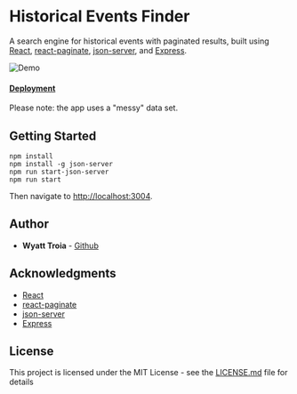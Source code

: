 # Historical Events Finder

A search engine for historical events with paginated results, built using [React](https://reactjs.org/), [react-paginate](https://www.npmjs.com/package/react-paginate), [json-server](https://github.com/typicode/json-server), and [Express](http://expressjs.com/). 

![Demo](https://imgur.com/S7hBM5L.gif)

#### [Deployment](http://ec2-54-174-123-146.compute-1.amazonaws.com:3009/)

Please note: the app uses a "messy" data set.

## Getting Started

```
npm install
npm install -g json-server
npm run start-json-server
npm run start
```

Then navigate to [http://localhost:3004](http://localhost:3004).

## Author

- **Wyatt Troia** - [Github](https://github.com/wyatt-troia)

## Acknowledgments

- [React](https://reactjs.org/)
- [react-paginate](https://www.npmjs.com/package/react-paginate)
- [json-server](https://github.com/typicode/json-server)
- [Express](http://expressjs.com/)

## License

This project is licensed under the MIT License - see the [LICENSE.md](https://github.com/wyatt-troia/mini-apps/blob/master/LICENSE.md) file for details
